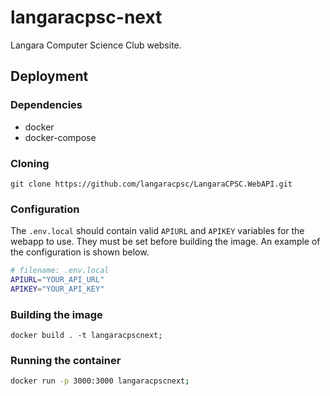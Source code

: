 # langaracpsc-next
Langara Computer Science Club website.

## Deployment

### Dependencies
* docker
* docker-compose

### Cloning
```
git clone https://github.com/langaracpsc/LangaraCPSC.WebAPI.git
```

### Configuration
The `.env.local` should contain valid `APIURL` and `APIKEY` variables for the webapp to use. They must be set before building the image. An example of the configuration is shown below.
```bash
# filename: .env.local
APIURL="YOUR_API_URL"
APIKEY="YOUR_API_KEY"
```

### Building the image
```
docker build . -t langaracpscnext; 
```

### Running the container
```bash
docker run -p 3000:3000 langaracpscnext;
```
